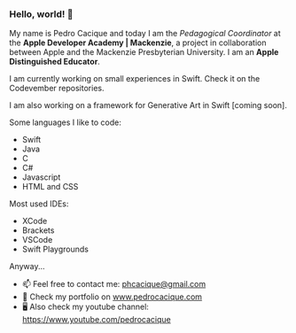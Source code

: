 ### Hello, world! 👋

My name is Pedro Cacique and today I am the *Pedagogical Coordinator* at the **Apple Developer Academy | Mackenzie**, a project in collaboration between Apple and the Mackenzie Presbyterian University. I am an **Apple Distinguished Educator**.

I am currently working on small experiences in Swift. Check it on the Codevember repositories.

I am also working on a framework for Generative Art in Swift [coming soon].

Some languages I like to code:
- Swift
- Java
- C
- C#
- Javascript
- HTML and CSS

Most used IDEs:
- XCode
- Brackets
- VSCode
- Swift Playgrounds

Anyway...
- 📫 Feel free to contact me: phcacique@gmail.com
- 📓 Check my portfolio on www.pedrocacique.com
- 🖥 Also check my youtube channel: https://www.youtube.com/pedrocacique
